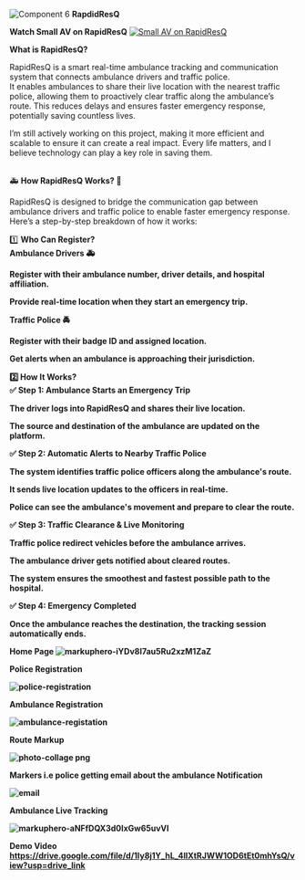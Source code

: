 ![Component 6](https://github.com/user-attachments/assets/7f01910a-33c3-4fe8-9c56-9a15ef494d3e)
<b>RapdidResQ </b>

<b> Watch Small AV on RapidResQ</b>
  [![Small AV on RapidResQ](https://images.indianexpress.com/2024/01/unnamed-file.png)](https://drive.google.com/file/d/1DjpbyVBYX4_dj5CVFKSo8VdNtoTLfnev/view?usp=drive_link)

 
<b>What is RapidResQ?</b>

RapidResQ is a smart real-time ambulance tracking and communication system that connects ambulance drivers and traffic police.<br/>
It enables ambulances to share their live location with the nearest traffic police, allowing them to proactively clear traffic along the ambulance’s route. 
This reduces delays and ensures faster emergency response, potentially saving countless lives.

 I’m still actively working on this project, making it more efficient and scalable to ensure it can create a real impact. Every life matters, and I believe technology can play a key role in saving them.



<br/>
🚑 <b>How RapidResQ Works? 🚦</b><br/>

RapidResQ is designed to bridge the communication gap between ambulance drivers and traffic police to enable faster emergency response. Here’s a step-by-step breakdown of how it works:
<br/>

1️⃣ <b> Who Can Register?<b/> <br/>
 <b>Ambulance Drivers </b>🚑
<br/>

Register with their ambulance number, driver details, and hospital affiliation.<br/>


Provide real-time location when they start an emergency trip.<br/>


<b>Traffic Police </b>🚔<br/>


Register with their badge ID and assigned location.<br/>

Get alerts when an ambulance is approaching their jurisdiction.<br/>

2️⃣<b> How It Works?<b><br/>
✅ Step 1: Ambulance Starts an Emergency Trip<br/>

The driver logs into RapidResQ and shares their live location.<br/>

The source and destination of the ambulance are updated on the platform.<br/>

✅ Step 2: Automatic Alerts to Nearby Traffic Police<br/>

The system identifies traffic police officers along the ambulance's route.<br/>

It sends live location updates to the officers in real-time.<br/>

Police can see the ambulance's movement and prepare to clear the route.<br/>

✅ Step 3: Traffic Clearance & Live Monitoring<br/>

Traffic police redirect vehicles before the ambulance arrives.<br/>

The ambulance driver gets notified about cleared routes.<br/>

The system ensures the smoothest and fastest possible path to the hospital.<br/>

✅ Step 4: Emergency Completed<br/>

Once the ambulance reaches the destination, the tracking session automatically ends.<br/>

<b font-size="30px" align="center">Home Page</b>
![markuphero-iYDv8I7au5Ru2xzM1ZaZ](https://github.com/user-attachments/assets/2c9eb8e9-03b4-4053-9746-0f2c5502ecd3)

<b font-size="30px" align="center">Police Registration</b>

![police-registration](https://github.com/user-attachments/assets/20cfb2b2-7674-4fe7-83dd-5fb0806c4773)

<b font-size="30px" align="center">Ambulance Registration</b>

![ambulance-registation](https://github.com/user-attachments/assets/0c63b936-98e9-4578-a39c-aafd930cdd08)


<b font-size="30px" align="center">Route Markup</b>

![photo-collage png](https://github.com/user-attachments/assets/8edcbcf4-93de-4d1a-a18c-e1aacc19cb68)

<b font-size="30px" align="center">Markers i.e police getting email about the ambulance Notification</b>

![email](https://github.com/user-attachments/assets/5aa10b28-35d6-4386-933c-105297fde6b4)

<b font-size="30px" align="center">Ambulance Live Tracking</b>

![markuphero-aNFfDQX3d0IxGw65uvVI](https://github.com/user-attachments/assets/e6598f67-faf9-4978-8470-c263adc9a182)

<b>Demo Video</b>
https://drive.google.com/file/d/1Iy8j1Y_hL_4IIXtRJWW1OD6tEt0mhYsQ/view?usp=drive_link


